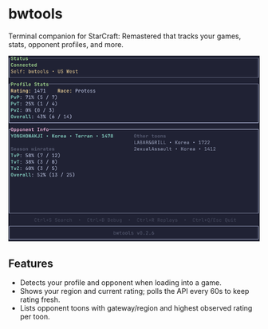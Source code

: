 # bwtools

Terminal companion for StarCraft: Remastered that tracks your games, stats, opponent profiles, and more.

![bwtools UI](./ss.png)

## Features
- Detects your profile and opponent when loading into a game.
- Shows your region and current rating; polls the API every 60s to keep rating fresh.
- Lists opponent toons with gateway/region and highest observed rating per toon.
